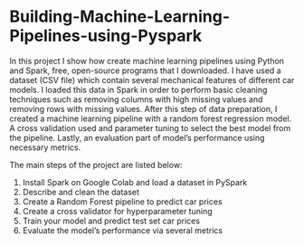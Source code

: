 # Building-Machine-Learning-Pipelines-using-Pyspark

In this project I show how create machine learning pipelines using Python and Spark, free, open-source programs that I downloaded.
I have used a dataset (CSV file) which contain several mechanical features of different car models.
I loaded this data in Spark in order to perform basic cleaning techniques such as removing columns with high missing values and removing rows with missing values. 
After this step of data preparation, I created a machine learning pipeline with a random forest regression model. A cross validation used and parameter tuning to select the best model from the pipeline.
 Lastly, an evaluation part of model’s performance using necessary metrics.
 
The main steps of the project are listed below:
1.	Install Spark on Google Colab and load a dataset in PySpark
2.	Describe and clean the dataset
3.	Create a Random Forest pipeline to predict car prices
4.	Create a cross validator for hyperparameter tuning
5.	Train your model and predict test set car prices
6.	Evaluate the model’s performance via several metrics
